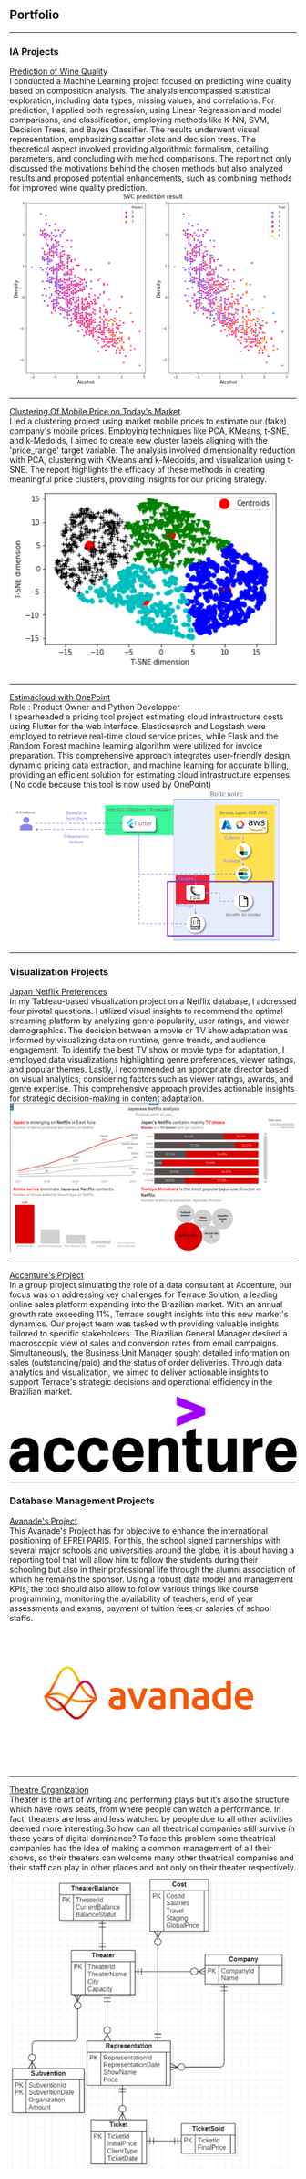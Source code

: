 ## Portfolio

---

### IA Projects 

[Prediction of Wine Quality](Prediction_of_Wine_quality.html)<br />
I conducted a Machine Learning project focused on predicting wine quality based on composition analysis. The analysis encompassed statistical exploration, including data types, missing values, and correlations. For prediction, I applied both regression, using Linear Regression and model comparisons, and classification, employing methods like K-NN, SVM, Decision Trees, and Bayes Classifier. The results underwent visual representation, emphasizing scatter plots and decision trees. The theoretical aspect involved providing algorithmic formalism, detailing parameters, and concluding with method comparisons. The report not only discussed the motivations behind the chosen methods but also analyzed results and proposed potential enhancements, such as combining methods for improved wine quality prediction.
<img src="wine_quality_img.png?raw=true"/>

---
[Clustering Of Mobile Price on Today's Market](Clustering_of_Mobile_Price.html)<br />
I led a clustering project using market mobile prices to estimate our (fake) company's mobile prices. Employing techniques like PCA, KMeans, t-SNE, and k-Medoids, I aimed to create new cluster labels aligning with the 'price_range' target variable. The analysis involved dimensionality reduction with PCA, clustering with KMeans and k-Medoids, and visualization using t-SNE. The report highlights the efficacy of these methods in creating meaningful price clusters, providing insights for our pricing strategy.
<img src="mobile_price_img.png?raw=true"/>

---
[Estimacloud with OnePoint](ESTIMACLOUD.html)<br />
Role : Product Owner and Python Developper<br />
I spearheaded a pricing tool project estimating cloud infrastructure costs using Flutter for the web interface. Elasticsearch and Logstash were employed to retrieve real-time cloud service prices, while Flask and the Random Forest machine learning algorithm were utilized for invoice preparation. This comprehensive approach integrates user-friendly design, dynamic pricing data extraction, and machine learning for accurate billing, providing an efficient solution for estimating cloud infrastructure expenses. ( No code because this tool is now used by OnePoint) 
<img src="estimacloud_img.png?raw=true"/>

---

### Visualization Projects 

[Japan Netflix Preferences](Japanese_Netflix_presentation.html)<br />
In my Tableau-based visualization project on a Netflix database, I addressed four pivotal questions. I utilized visual insights to recommend the optimal streaming platform by analyzing genre popularity, user ratings, and viewer demographics. The decision between a movie or TV show adaptation was informed by visualizing data on runtime, genre trends, and audience engagement. To identify the best TV show or movie type for adaptation, I employed data visualizations highlighting genre preferences, viewer ratings, and popular themes. Lastly, I recommended an appropriate director based on visual analytics, considering factors such as viewer ratings, awards, and genre expertise. This comprehensive approach provides actionable insights for strategic decision-making in content adaptation.
<img src="Japanese_Netflix_dashboard.PNG?raw=true"/>

---

[Accenture's Project](Accenture_project.html)<br />
In a group project simulating the role of a data consultant at Accenture, our focus was on addressing key challenges for Terrace Solution, a leading online sales platform expanding into the Brazilian market. With an annual growth rate exceeding 11%, Terrace sought insights into this new market's dynamics. Our project team was tasked with providing valuable insights tailored to specific stakeholders. The Brazilian General Manager desired a macroscopic view of sales and conversion rates from email campaigns. Simultaneously, the Business Unit Manager sought detailed information on sales (outstanding/paid) and the status of order deliveries. Through data analytics and visualization, we aimed to deliver actionable insights to support Terrace's strategic decisions and operational efficiency in the Brazilian market.
<img src="acc_logo_black_purple_rgb.png?raw=true"/>

---
### Database Management Projects 

[Avanade's Project](Report_avanade.html)<br />
This Avanade's Project has for objective to enhance the international positioning of EFREI PARIS. For this, the school signed partnerships with several major schools and universities around the globe. it is about having a reporting tool that will allow him to follow the students during their schooling but also in their professional life through the alumni association of which he remains the sponsor. Using a robust data model and management KPIs, the tool should also allow to follow various things like course programming, monitoring the availability of teachers, end of year assessments and exams, payment of tuition fees or salaries of school staffs.
<img src="logo-avanade.jpg?raw=true"/>

---
[Theatre Organization](Theatre_database_management.html)<br />
Theater is the art of writing and performing plays but it’s also the structure which have rows seats, from where people can watch a performance. In fact, theaters are less and less watched  by  people  due  to  all  other  activities  deemed  more  interesting.So how can all theatrical companies still survive in these years of digital dominance? To  face  this  problem  some  theatrical  companies  had  the  idea  of  making  a  common management  of  all  their  shows,  so  their  theaters  can  welcome  many  other  theatrical companies and their staff can play in other places and not only on their theater respectively. 
<img src="Theatre_database_img.png?raw=true"/>
